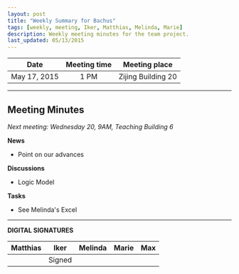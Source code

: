 ```yaml
---
layout: post
title: "Weekly Summary for Bachus"
tags: [weekly, meeting, Iker, Matthias, Melinda, Marie]
description: Weekly meeting minutes for the team project.
last_updated: 05/13/2015
---
```


|**Date** |**Meeting time**|**Meeting place**
| ------------- |:----------------:|:-------:
|May 17, 2015| 1 PM | Zijing Building 20

----------

Meeting Minutes
------
*Next meeting: Wednesday 20, 9AM, Teaching Building 6*

**News**


* Point on our advances

**Discussions**

* Logic Model

**Tasks**

* See Melinda's Excel


----------

**DIGITAL SIGNATURES**

|**Matthias** |**Iker**|**Melinda**|**Marie**|**Max**|
|----------------|----------------|----------------|----------------|----------------|
| | Signed| | | |
